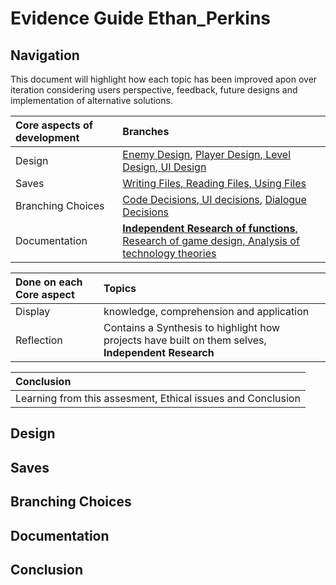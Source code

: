 # Evidence Guide Ethan_Perkins

## Navigation 

This document will highlight how each topic has been improved apon over iteration considering users perspective, feedback, future designs and implementation of alternative solutions. 

|Core aspects of development|Branches|
|:-----|:-----|
|Design|[Enemy Design](https://github.com/sha5p/Assessment_2_Evidence_Guide_Ethan_Perkins/tree/main/Design/Enemy%20Design), [Player Design](https://github.com/sha5p/Assessment_2_Evidence_Guide_Ethan_Perkins/tree/main/Design/Player%20Design),[ Level Design](https://github.com/sha5p/Assessment_2_Evidence_Guide_Ethan_Perkins/blob/main/Design/Level_Design_Evidence.md),[ UI Design](https://github.com/sha5p/Assessment_2_Evidence_Guide_Ethan_Perkins/blob/main/Design/UI_Design_Evidence.md)|
|Saves|[Writing Files, Reading Files, ](https://github.com/sha5p/Assessment_2_Evidence_Guide_Ethan_Perkins/tree/main/Saves)[Using Files](https://github.com/sha5p/Assessment_2_Evidence_Guide_Ethan_Perkins/blob/main/Saves/SaveSettings.gd)|
|Branching Choices|[Code Decisions](https://github.com/sha5p/Assessment_2_Evidence_Guide_Ethan_Perkins/tree/main/Branching_Choices),[ UI decisions](https://github.com/sha5p/Assessment_2_Evidence_Guide_Ethan_Perkins/blob/main/Branching_Choices/Dialogue_Shop.gd), [Dialogue Decisions](https://github.com/sha5p/Assessment_2_Evidence_Guide_Ethan_Perkins/blob/main/Branching_Choices/Dialogue_branching_Evidence.md)|
|Documentation|[**Independent Research of functions**, Research of game design, Analysis of technology theories](https://github.com/sha5p/Assessment_2_Evidence_Guide_Ethan_Perkins/tree/main/Documentation)|

|Done on each Core aspect|Topics|
|:----|:------|
|Display|knowledge, comprehension and application|
|Reflection|Contains a Synthesis to highlight how projects have built on them selves, **Independent Research**|

|Conclusion|
|:----|
|Learning from this assesment, Ethical issues and Conclusion|

## Design 

## Saves 

## Branching Choices

## Documentation 

## Conclusion 
